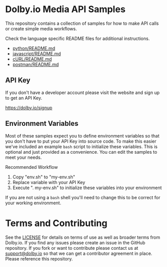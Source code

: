 # Dolby.io Media API Samples

This repository contains a collection of samples for how to make
API calls or create simple media workflows.

Check the language specific README files for additional instructions.

- [python/README.md](python/README.md)
- [javascript/README.md](javascript/README.md)
- [cURL/README.md](curl/README.md)
- [postman/README.md](postman/README.md)

## API Key

If you don't have a developer account please visit the website and sign up to
get an API Key.

https://dolby.io/signup

## Environment Variables

Most of these samples expect you to define environment variables so
that you don't have to put your API Key into source code. To make this
easier we've included an example `bash` script to initialize these
variables. This is optional and just provided as a convenience. You can
edit the samples to meet your needs.

Recommended Workflow

1. Copy "env.sh" to "my-env.sh"
2. Replace variable with your API Key
3. Execute ". my-env.sh" to initialize these variables into your environment

If you are not using a `bash` shell you'll need to change this to be correct
for your working environment.

# Terms and Contributing

See the [LICENSE](LICENSE) for details on terms of use as well as broader
terms from Dolby.io. If you find any issues please create an issue in the
GitHub repository. If you fork or want to contribute please contact us
at support@dolby.io so that we can get a contributor agreement in place. Please
reference this repository.
